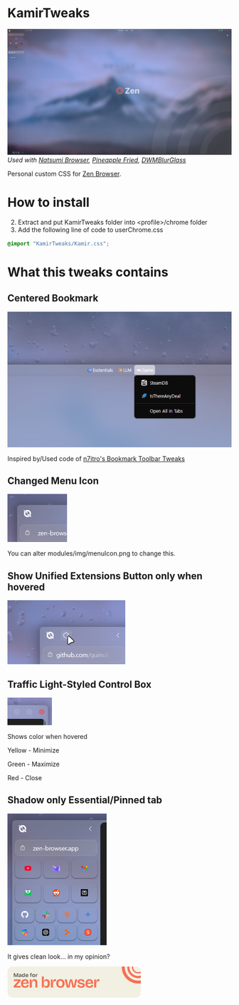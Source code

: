 # KamirTweaks
![Overview Image](showcaseImage/overview.png)
*Used with [Natsumi Browser](https://github.com/greeeen-dev/natsumi-browser/), [Pineapple Fried](https://github.com/TheBigWazz/Pineapple-Fried), [DWMBlurGlass](https://github.com/Maplespe/DWMBlurGlass)*


Personal custom CSS for [Zen Browser](https://github.com/zen-browser).


# How to install
2. Extract and put KamirTweaks folder into \<profile\>/chrome folder
3. Add the following line  of code to userChrome.css
```css
@import "KamirTweaks/Kamir.css";
```

# What this tweaks contains

## Centered Bookmark
![Centered Bookmark](showcaseImage/bookmark.png)

Inspired by/Used code of [n7itro's Bookmark Toolbar Tweaks](https://github.com/n7itro/Zen-Themes/tree/main/Bookmark%20Toolbar%20Tweaks)

## Changed Menu Icon
![Menu Icon](showcaseImage/menuicon.png)

You can alter modules/img/menuIcon.png to change this.

## Show Unified Extensions Button only when hovered
![Unified Extensions Button](showcaseImage/uniext.png)

## Traffic Light-Styled Control Box
![Control Box](showcaseImage/traffic.png)

Shows color when hovered

Yellow - Minimize

Green - Maximize

Red - Close

## Shadow only Essential/Pinned tab
![Essential/Pinned tab](showcaseImage/essential.png)

It gives clean look... in my opinion?





<a href="https://zen-browser.app/">
  <img src="https://github.com/heyitszenithyt/zen-browser-badges/blob/fb14dcd72694b7176d141c774629df76af87514e/light/zen-badge-light.png?raw=true" width="300px" alt="zen-badge-light">
</a>
